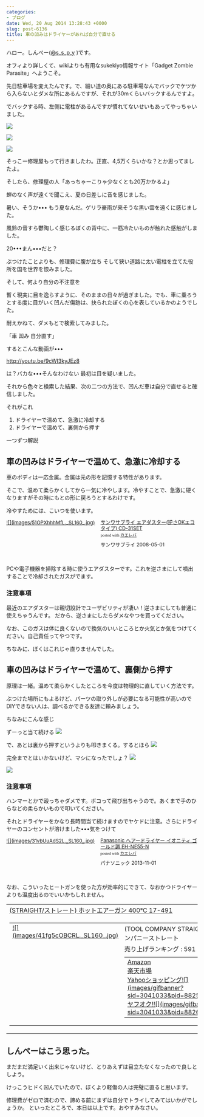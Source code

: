 ```yaml
---
categories:
- ブログ
date: Wed, 20 Aug 2014 13:28:43 +0000
slug: post-6136
title: 車の凹みはドライヤーがあれば自分で直せる
---
```


ハロー。しんぺー(<a href="https://twitter.com/s_s_p_y" target="_blank">@s_s_p_y</a> )です。

オフィより詳しくて、wikiよりも有用なsukekiyo情報サイト「Gadget Zombie Parasite」へようこそ。

<!--more-->


先日駐車場を変えたんです。で、細い道の奥にある駐車場なんでバックでケツから入らないとダメな所にあるんですが、それが30mくらいバックするんですよ。

でバックする時、左側に電柱があるんですが慣れてないせいもあってやっちゃいました。


![](images/slooProImg_20140820222842.jpg)

![](images/slooProImg_20140820222841.jpg)

![](images/slooProImg_20140820222840.jpg)


そっこー修理屋もって行きましたわ。正直、4,5万くらいかな？とか思ってましたよ。

そしたら、修理屋の人「あっちゃーこりゃ少なくとも20万かかるよ」




蝉のなく声が遠くで聞こえ、夏の日差しに音を感じました。



暑い、そうか•••
もう夏なんだ。ゲリラ豪雨が来そうな黒い雲を遠くに感じました。

風鈴の音すら鬱陶しく感じるぼくの背中に、一筋冷たいものが触れた感触がしました。


20•••まん•••だと？


ぶつけたことよりも、修理費に腹が立ち
そして狭い道路に太い電柱を立てた役所を国を世界を恨みました。

そして、何より自分の不注意を



暫く現実に目を逸らすように、そのままの日々が過ぎました。でも、車に乗ろうとする度に目がいく凹んだ傷跡は、抉られたぼくの心を表しているかのようでした。

耐えかねて、ダメもとで検索してみました。

「車 凹み 自分直す」

するとこんな動画が•••

http://youtu.be/9cWI3kyJEz8

は？バカな•••そんなわけない
最初は目を疑いました。

それから色々と検索した結果、次の二つの方法で、凹んだ車は自分で直せると確信しました。

それがこれ

<ol>
<li>ドライヤーで温めて、急激に冷却する</li>
<li>ドライヤーで温めて、裏側から押す</li>
</ol>

一つずつ解説


<h2>車の凹みはドライヤーで温めて、急激に冷却する</h2>

車のボディは一応金属。金属は元の形を記憶する特性があります。

そこで、温めて柔らかくしてから一気に冷やします。冷やすことで、急激に硬くなりますがその時にもとの形に戻ろうとするわけです。

冷やすためには、こいつを使います。

<div class="kaerebalink-box" style="text-align:left;padding-bottom:20px;font-size:small;/zoom: 1;overflow: hidden;"><div class="kaerebalink-image" style="float:left;margin:0 15px 10px 0;"><a href="http://www.amazon.co.jp/exec/obidos/ASIN/B0019SZZVQ/warawareotoko-22/ref=nosim/" rel="nofollow" target="_blank">![](images/51OPXhhhMfL._SL160_.jpg)</a></div><div class="kaerebalink-info" style="line-height:120%;/zoom: 1;overflow: hidden;"><div class="kaerebalink-name" style="margin-bottom:10px;line-height:120%"><a href="http://www.amazon.co.jp/exec/obidos/ASIN/B0019SZZVQ/warawareotoko-22/ref=nosim/" rel="nofollow" target="_blank">サンワサプライ エアダスター(逆さOKエコタイプ) CD-31SET</a><div class="kaerebalink-powered-date" style="font-size:8pt;margin-top:5px;font-family:verdana;line-height:120%">posted with <a href="http://kaereba.com" rel="nofollow" target="_blank">カエレバ</a></div></div><div class="kaerebalink-detail" style="margin-bottom:5px;"> サンワサプライ 2008-05-01    </div><div class="kaerebalink-link1" style="margin-top:10px;"></div></div><div class="booklink-footer" style="clear: left"></div></div>

PCや電子機器を掃除する時に使うエアダスターです。これを逆さまにして噴出することで冷却されたガスがでます。


<h3>注意事項</h3>

最近のエアダスターは親切設計でユーザビリティが凄い！逆さまにしても普通に使えちゃうんです。
だから、逆さまにしたらダメなやつを買ってください。

なお、このガスは体に良くないので換気のいいところとか火気とか気をつけてください。自己責任ってやつです。

ちなみに、ぼくはこれじゃ直りませんでした。



<h2>車の凹みはドライヤーで温めて、裏側から押す</h2>

原理は一緒。温めて柔らかくしたところを今度は物理的に直していく方法です。

ぶつけた場所にもよるけど、パーツの取り外しが必要になる可能性が高いのでDIYできない人は、調べるかできる友達に頼みましょう。

ちなみにこんな感じ

ずーっと当て続ける
![](images/slooProImg_20140820222321.jpg)

で、あとは裏から押すというよりも叩きまくる。するとほら
![](images/slooProImg_20140820222839.jpg)

完全までとはいかないけど、マシになったでしょ？
![](images/slooProImg_20140820222320.jpg)


![](images/slooProImg_20140820222317.jpg)

<h3>注意事項</h3>

ハンマーとかで殴っちゃダメです。ボコって飛び出ちゃうので。あくまで手のひらなどの柔らかいもので叩いてください。

それとドライヤーをかなり長時間当て続けますのでヤケドに注意。さらにドライヤーのコンセントが溶けました•••気をつけて

<div class="kaerebalink-box" style="text-align:left;padding-bottom:20px;font-size:small;/zoom: 1;overflow: hidden;"><div class="kaerebalink-image" style="float:left;margin:0 15px 10px 0;"><a href="http://www.amazon.co.jp/exec/obidos/ASIN/B00FJTOWFQ/warawareotoko-22/ref=nosim/" rel="nofollow" target="_blank">![](images/31vbUuAdS2L._SL160_.jpg)</a></div><div class="kaerebalink-info" style="line-height:120%;/zoom: 1;overflow: hidden;"><div class="kaerebalink-name" style="margin-bottom:10px;line-height:120%"><a href="http://www.amazon.co.jp/exec/obidos/ASIN/B00FJTOWFQ/warawareotoko-22/ref=nosim/" rel="nofollow" target="_blank">Panasonic ヘアードライヤー イオニティ ゴールド調 EH-NE55-N</a><div class="kaerebalink-powered-date" style="font-size:8pt;margin-top:5px;font-family:verdana;line-height:120%">posted with <a href="http://kaereba.com" rel="nofollow" target="_blank">カエレバ</a></div></div><div class="kaerebalink-detail" style="margin-bottom:5px;"> パナソニック 2013-11-01    </div><div class="kaerebalink-link1" style="margin-top:10px;"></div></div><div class="booklink-footer" style="clear: left"></div></div>


なお、こういったヒートガンを使った方が効率的にできて、なおかつドライヤーよりも温度出るのでいいかもしれません。

<table  border="0" cellpadding="5" style="border:none"><tr><td style="border:none;text-align:left"><a href="http://www.amazon.co.jp/exec/obidos/ASIN/B004KVYZU6/warawareotoko-22/ref=nosim/" rel="nofollow" target="_blank" target="_top">(STRAIGHT/ストレート) ホットエアーガン 400℃ 17-491</a></td></tr><tr><td style="border:none"><table  border="0" cellpadding="0" style="border:none"><tr><td valign="top" style="border:none"><a href="http://www.amazon.co.jp/exec/obidos/ASIN/B004KVYZU6/warawareotoko-22/ref=nosim/" rel="nofollow" target="_blank" target="_top">![](images/41fg5cOBCRL._SL160_.jpg)</a></td><td valign="top" style="border:none;text-align:left"><div class="kaerebalink-detail" style="margin-bottom:5px;"> (TOOL COMPANY STRAIGHT) ツールカンパニーストレート </div><div class="kaerebalink-salesranking" style="margin-bottom:5px">売り上げランキング : 591</div><table style="border:none;margin-top:10px"><tr><td style="border:none;text-align:left;"><div class="shoplinkamazon" style="margin-right:5px"><a href="http://www.amazon.co.jp/gp/search?keywords=%83q%81%5B%83g%83K%83%93&__mk_ja_JP=%83J%83%5E%83J%83i&tag=warawareotoko-22" rel="nofollow" target="_blank" title="アマゾン" >Amazon</a></div><div class="shoplinkrakuten" style="margin-right:5px"><a href="http://hb.afl.rakuten.co.jp/hgc/0f6e221b.2eb9748a.0f6e221c.35cc1e84/?pc=http%3A%2F%2Fsearch.rakuten.co.jp%2Fsearch%2Fmall%2F%25E3%2583%2592%25E3%2583%25BC%25E3%2583%2588%25E3%2582%25AC%25E3%2583%25B3%2F-%2Ff.1-p.1-s.1-sf.0-st.A-v.2%3Fx%3D0%26scid%3Daf_ich_link_urltxt%26m%3Dhttp%3A%2F%2Fm.rakuten.co.jp%2F" rel="nofollow" target="_blank" title="楽天市場" >楽天市場</a></div><div class="shoplinkyahoo" style="margin-right:5px"><a href="http://ck.jp.ap.valuecommerce.com/servlet/referral?sid=3041033&pid=882528283&vc_url=http%3A%2F%2Fshopping.search.yahoo.co.jp%2Fsearch%3FuIv%3Don%26ei%3DUTF-8%26tab_ex%3Dcommerce%26slider%3D0%26va%3D%25E3%2583%2592%25E3%2583%25BC%25E3%2583%2588%25E3%2582%25AC%25E3%2583%25B3" rel="nofollow"  target="_blank" title="Yahooショッピング" >Yahooショッピング![](images/gifbanner?sid=3041033&pid=882528283)</a></div><div class="shoplinkyahooAuc" style="margin-right:5px"><a href="http://ck.jp.ap.valuecommerce.com/servlet/referral?sid=3041033&pid=882660047&vc_url=http%3A%2F%2Fauctions.search.yahoo.co.jp%2Fsearch%3Fvo%3D%26ve%3D%26auccat%3D0%26aucminprice%3D%26aucmaxprice%3D%26aucmin_bidorbuy_price%3D%26aucmax_bidorbuy_price%3D%26loc_cd%3D0%26abatch%3D0%26istatus%3D0%26filtered%3D1%26ei%3DUTF-8%26tab_ex%3Dcommerce%26va%3D%25E3%2583%2592%25E3%2583%25BC%25E3%2583%2588%25E3%2582%25AC%25E3%2583%25B3" rel="nofollow"  target="_blank" title="ヤフオク!" >ヤフオク!![](images/gifbanner?sid=3041033&pid=882660047)</a></div></td><td style="vertical-align:bottom;padding-left:10px;font-size:x-small;border:none">by <a href="http://kaereba.com" rel="nofollow" target="_blank">カエレバ</a></td></tr></table></font></td></tr></table></td></tr></table>

<h2>しんぺーはこう思った。</h2>

まだまだ満足いく出来じゃないけど、とりあえずは目立たなくなったので良しとしよう。

けっこうヒドく凹んでいたので、ぼくより軽傷の人は完璧に直ると思います。

修理費がゼロで済むので、諦める前にまずは自分でトライしてみてはいかがでしょうか。
といったところで、本日は以上です。おやすみなさい。